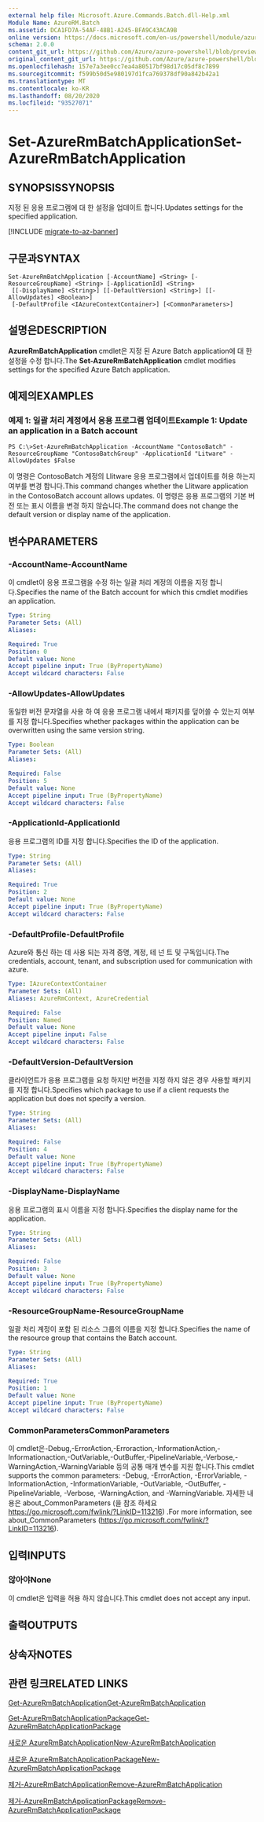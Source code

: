 ```yaml
---
external help file: Microsoft.Azure.Commands.Batch.dll-Help.xml
Module Name: AzureRM.Batch
ms.assetid: DCA1FD7A-54AF-48B1-A245-BFA9C43ACA9B
online version: https://docs.microsoft.com/en-us/powershell/module/azurerm.batch/set-azurermbatchapplication
schema: 2.0.0
content_git_url: https://github.com/Azure/azure-powershell/blob/preview/src/ResourceManager/AzureBatch/Commands.Batch/help/Set-AzureRmBatchApplication.md
original_content_git_url: https://github.com/Azure/azure-powershell/blob/preview/src/ResourceManager/AzureBatch/Commands.Batch/help/Set-AzureRmBatchApplication.md
ms.openlocfilehash: 157e7a3ee0cc7ea4a80517bf98d17c05df8c7899
ms.sourcegitcommit: f599b50d5e980197d1fca769378df90a842b42a1
ms.translationtype: MT
ms.contentlocale: ko-KR
ms.lasthandoff: 08/20/2020
ms.locfileid: "93527071"
---
```

# <span data-ttu-id="07a5c-101">Set-AzureRmBatchApplication</span><span class="sxs-lookup"><span data-stu-id="07a5c-101">Set-AzureRmBatchApplication</span></span>

## <span data-ttu-id="07a5c-102">SYNOPSIS</span><span class="sxs-lookup"><span data-stu-id="07a5c-102">SYNOPSIS</span></span>
<span data-ttu-id="07a5c-103">지정 된 응용 프로그램에 대 한 설정을 업데이트 합니다.</span><span class="sxs-lookup"><span data-stu-id="07a5c-103">Updates settings for the specified application.</span></span>

[!INCLUDE [migrate-to-az-banner](../../includes/migrate-to-az-banner.md)]

## <span data-ttu-id="07a5c-104">구문과</span><span class="sxs-lookup"><span data-stu-id="07a5c-104">SYNTAX</span></span>

```
Set-AzureRmBatchApplication [-AccountName] <String> [-ResourceGroupName] <String> [-ApplicationId] <String>
 [[-DisplayName] <String>] [[-DefaultVersion] <String>] [[-AllowUpdates] <Boolean>]
 [-DefaultProfile <IAzureContextContainer>] [<CommonParameters>]
```

## <span data-ttu-id="07a5c-105">설명은</span><span class="sxs-lookup"><span data-stu-id="07a5c-105">DESCRIPTION</span></span>
<span data-ttu-id="07a5c-106">**AzureRmBatchApplication** cmdlet은 지정 된 Azure Batch application에 대 한 설정을 수정 합니다.</span><span class="sxs-lookup"><span data-stu-id="07a5c-106">The **Set-AzureRmBatchApplication** cmdlet modifies settings for the specified Azure Batch application.</span></span>

## <span data-ttu-id="07a5c-107">예제의</span><span class="sxs-lookup"><span data-stu-id="07a5c-107">EXAMPLES</span></span>

### <span data-ttu-id="07a5c-108">예제 1: 일괄 처리 계정에서 응용 프로그램 업데이트</span><span class="sxs-lookup"><span data-stu-id="07a5c-108">Example 1: Update an application in a Batch account</span></span>
```
PS C:\>Set-AzureRmBatchApplication -AccountName "ContosoBatch" -ResourceGroupName "ContosoBatchGroup" -ApplicationId "Litware" -AllowUpdates $False
```

<span data-ttu-id="07a5c-109">이 명령은 ContosoBatch 계정의 Llitware 응용 프로그램에서 업데이트를 허용 하는지 여부를 변경 합니다.</span><span class="sxs-lookup"><span data-stu-id="07a5c-109">This command changes whether the Llitware application in the ContosoBatch account allows updates.</span></span>
<span data-ttu-id="07a5c-110">이 명령은 응용 프로그램의 기본 버전 또는 표시 이름을 변경 하지 않습니다.</span><span class="sxs-lookup"><span data-stu-id="07a5c-110">The command does not change the default version or display name of the application.</span></span>

## <span data-ttu-id="07a5c-111">변수</span><span class="sxs-lookup"><span data-stu-id="07a5c-111">PARAMETERS</span></span>

### <span data-ttu-id="07a5c-112">-AccountName</span><span class="sxs-lookup"><span data-stu-id="07a5c-112">-AccountName</span></span>
<span data-ttu-id="07a5c-113">이 cmdlet이 응용 프로그램을 수정 하는 일괄 처리 계정의 이름을 지정 합니다.</span><span class="sxs-lookup"><span data-stu-id="07a5c-113">Specifies the name of the Batch account for which this cmdlet modifies an application.</span></span>

```yaml
Type: String
Parameter Sets: (All)
Aliases: 

Required: True
Position: 0
Default value: None
Accept pipeline input: True (ByPropertyName)
Accept wildcard characters: False
```

### <span data-ttu-id="07a5c-114">-AllowUpdates</span><span class="sxs-lookup"><span data-stu-id="07a5c-114">-AllowUpdates</span></span>
<span data-ttu-id="07a5c-115">동일한 버전 문자열을 사용 하 여 응용 프로그램 내에서 패키지를 덮어쓸 수 있는지 여부를 지정 합니다.</span><span class="sxs-lookup"><span data-stu-id="07a5c-115">Specifies whether packages within the application can be overwritten using the same version string.</span></span>

```yaml
Type: Boolean
Parameter Sets: (All)
Aliases: 

Required: False
Position: 5
Default value: None
Accept pipeline input: True (ByPropertyName)
Accept wildcard characters: False
```

### <span data-ttu-id="07a5c-116">-ApplicationId</span><span class="sxs-lookup"><span data-stu-id="07a5c-116">-ApplicationId</span></span>
<span data-ttu-id="07a5c-117">응용 프로그램의 ID를 지정 합니다.</span><span class="sxs-lookup"><span data-stu-id="07a5c-117">Specifies the ID of the application.</span></span>

```yaml
Type: String
Parameter Sets: (All)
Aliases: 

Required: True
Position: 2
Default value: None
Accept pipeline input: True (ByPropertyName)
Accept wildcard characters: False
```

### <span data-ttu-id="07a5c-118">-DefaultProfile</span><span class="sxs-lookup"><span data-stu-id="07a5c-118">-DefaultProfile</span></span>
<span data-ttu-id="07a5c-119">Azure와 통신 하는 데 사용 되는 자격 증명, 계정, 테 넌 트 및 구독입니다.</span><span class="sxs-lookup"><span data-stu-id="07a5c-119">The credentials, account, tenant, and subscription used for communication with azure.</span></span>

```yaml
Type: IAzureContextContainer
Parameter Sets: (All)
Aliases: AzureRmContext, AzureCredential

Required: False
Position: Named
Default value: None
Accept pipeline input: False
Accept wildcard characters: False
```

### <span data-ttu-id="07a5c-120">-DefaultVersion</span><span class="sxs-lookup"><span data-stu-id="07a5c-120">-DefaultVersion</span></span>
<span data-ttu-id="07a5c-121">클라이언트가 응용 프로그램을 요청 하지만 버전을 지정 하지 않은 경우 사용할 패키지를 지정 합니다.</span><span class="sxs-lookup"><span data-stu-id="07a5c-121">Specifies which package to use if a client requests the application but does not specify a version.</span></span>

```yaml
Type: String
Parameter Sets: (All)
Aliases: 

Required: False
Position: 4
Default value: None
Accept pipeline input: True (ByPropertyName)
Accept wildcard characters: False
```

### <span data-ttu-id="07a5c-122">-DisplayName</span><span class="sxs-lookup"><span data-stu-id="07a5c-122">-DisplayName</span></span>
<span data-ttu-id="07a5c-123">응용 프로그램의 표시 이름을 지정 합니다.</span><span class="sxs-lookup"><span data-stu-id="07a5c-123">Specifies the display name for the application.</span></span>

```yaml
Type: String
Parameter Sets: (All)
Aliases: 

Required: False
Position: 3
Default value: None
Accept pipeline input: True (ByPropertyName)
Accept wildcard characters: False
```

### <span data-ttu-id="07a5c-124">-ResourceGroupName</span><span class="sxs-lookup"><span data-stu-id="07a5c-124">-ResourceGroupName</span></span>
<span data-ttu-id="07a5c-125">일괄 처리 계정이 포함 된 리소스 그룹의 이름을 지정 합니다.</span><span class="sxs-lookup"><span data-stu-id="07a5c-125">Specifies the name of the resource group that contains the Batch account.</span></span>

```yaml
Type: String
Parameter Sets: (All)
Aliases: 

Required: True
Position: 1
Default value: None
Accept pipeline input: True (ByPropertyName)
Accept wildcard characters: False
```

### <span data-ttu-id="07a5c-126">CommonParameters</span><span class="sxs-lookup"><span data-stu-id="07a5c-126">CommonParameters</span></span>
<span data-ttu-id="07a5c-127">이 cmdlet은-Debug,-ErrorAction,-Erroraction,-InformationAction,-Informationaction,-OutVariable,-OutBuffer,-PipelineVariable,-Verbose,-WarningAction,-WarningVariable 등의 공통 매개 변수를 지원 합니다.</span><span class="sxs-lookup"><span data-stu-id="07a5c-127">This cmdlet supports the common parameters: -Debug, -ErrorAction, -ErrorVariable, -InformationAction, -InformationVariable, -OutVariable, -OutBuffer, -PipelineVariable, -Verbose, -WarningAction, and -WarningVariable.</span></span> <span data-ttu-id="07a5c-128">자세한 내용은 about_CommonParameters (을 참조 하세요 https://go.microsoft.com/fwlink/?LinkID=113216) .</span><span class="sxs-lookup"><span data-stu-id="07a5c-128">For more information, see about_CommonParameters (https://go.microsoft.com/fwlink/?LinkID=113216).</span></span>

## <span data-ttu-id="07a5c-129">입력</span><span class="sxs-lookup"><span data-stu-id="07a5c-129">INPUTS</span></span>

### <span data-ttu-id="07a5c-130">않아야</span><span class="sxs-lookup"><span data-stu-id="07a5c-130">None</span></span>
<span data-ttu-id="07a5c-131">이 cmdlet은 입력을 허용 하지 않습니다.</span><span class="sxs-lookup"><span data-stu-id="07a5c-131">This cmdlet does not accept any input.</span></span>

## <span data-ttu-id="07a5c-132">출력</span><span class="sxs-lookup"><span data-stu-id="07a5c-132">OUTPUTS</span></span>

## <span data-ttu-id="07a5c-133">상속자</span><span class="sxs-lookup"><span data-stu-id="07a5c-133">NOTES</span></span>

## <span data-ttu-id="07a5c-134">관련 링크</span><span class="sxs-lookup"><span data-stu-id="07a5c-134">RELATED LINKS</span></span>

[<span data-ttu-id="07a5c-135">Get-AzureRmBatchApplication</span><span class="sxs-lookup"><span data-stu-id="07a5c-135">Get-AzureRmBatchApplication</span></span>](./Get-AzureRmBatchApplication.md)

[<span data-ttu-id="07a5c-136">Get-AzureRmBatchApplicationPackage</span><span class="sxs-lookup"><span data-stu-id="07a5c-136">Get-AzureRmBatchApplicationPackage</span></span>](./Get-AzureRmBatchApplicationPackage.md)

[<span data-ttu-id="07a5c-137">새로운 AzureRmBatchApplication</span><span class="sxs-lookup"><span data-stu-id="07a5c-137">New-AzureRmBatchApplication</span></span>](./New-AzureRmBatchApplication.md)

[<span data-ttu-id="07a5c-138">새로운 AzureRmBatchApplicationPackage</span><span class="sxs-lookup"><span data-stu-id="07a5c-138">New-AzureRmBatchApplicationPackage</span></span>](./New-AzureRmBatchApplicationPackage.md)

[<span data-ttu-id="07a5c-139">제거-AzureRmBatchApplication</span><span class="sxs-lookup"><span data-stu-id="07a5c-139">Remove-AzureRmBatchApplication</span></span>](./Remove-AzureRmBatchApplication.md)

[<span data-ttu-id="07a5c-140">제거-AzureRmBatchApplicationPackage</span><span class="sxs-lookup"><span data-stu-id="07a5c-140">Remove-AzureRmBatchApplicationPackage</span></span>](./Remove-AzureRmBatchApplicationPackage.md)



